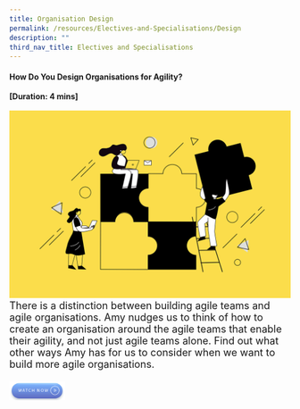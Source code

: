 ```yaml
---
title: Organisation Design
permalink: /resources/Electives-and-Specialisations/Design
description: ""
third_nav_title: Electives and Specialisations
---
```

<h4>How Do You Design Organisations for Agility?</h4><strong>[Duration: 4 mins] </strong><br><br>
	    <img src="/images/Team%20Development.jpg" alt="employee engagement" width="550"><br><font size="4">There is a distinction between building agile teams and agile organisations. Amy nudges us to think of how to create an organisation around the agile teams that enable their agility, and not just agile teams alone. Find out what other ways Amy has for us to  consider when we want to build more agile organisations.
<br><br></font></td></tr><tr><td><a href="https://vimeo.com/130939928 "> <img src="/images/Button%20-%20Watch%20now.jpg" width="100" alt="watch now button"></a>